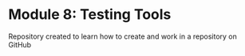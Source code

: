 # Module 8: Testing Tools

Repository created to learn how to create and work in a repository on GitHub